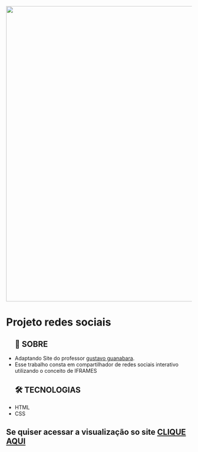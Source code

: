 <img src="https://user-images.githubusercontent.com/112995941/206860341-02ac23f8-8e29-4b93-a9d5-f228606c4609.png" alt="" width="800px">
<h1>Projeto redes sociais</h1>
    <ul>
        <h2>📕 SOBRE</h2>
        <li>Adaptando Site do professor <a href="https://github.com/gustavoguanabara">gustavo guanabara</a>.</li>
        <li>Esse trabalho consta em compartilhador de redes sociais interativo utilizando o conceito de IFRAMES</li>
    </ul>
    <ul>
        <h2>🛠 TECNOLOGIAS</h2>
        <li>HTML</li>
        <li>CSS</li>
    </ul>
    <h2>Se quiser acessar a visualização so site <a href="https://victoralves87.github.io/projeto-cordel/">CLIQUE AQUI</a></h2>
